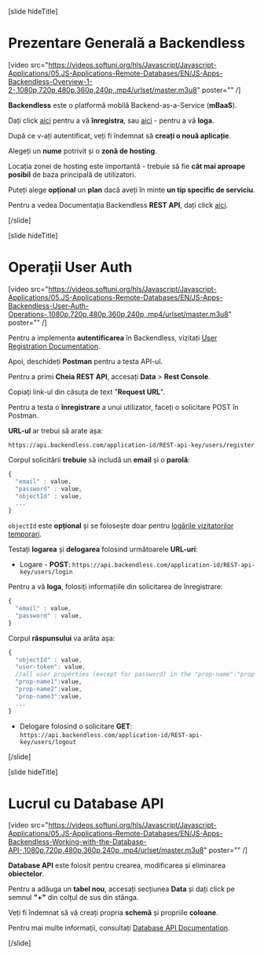 [slide hideTitle]

# Prezentare Generală a Backendless

[video src="https://videos.softuni.org/hls/Javascript/Javascript-Applications/05.JS-Applications-Remote-Databases/EN/JS-Apps-Backendless-Overview-1-2-,1080p,720p,480p,360p,240p,.mp4/urlset/master.m3u8" poster="" /]

**Backendless** este o platformă mobilă Backend-as-a-Service (**mBaaS**).

Dați click [aici](https://develop.backendless.com/registration) pentru a vă **înregistra**, sau [aici](https://develop.backendless.com/login) - pentru a vă **loga**.

După ce v-ați autentificat, veți fi îndemnat să **creați o nouă aplicație**.

Alegeți un **nume** potrivit și o **zonă de hosting**.

Locația zonei de hosting este importantă - trebuie să fie **cât mai aproape posibil** de baza principală de utilizatori.

Puteți alege **opțional** un **plan** dacă aveți în minte **un tip specific de serviciu**.

Pentru a vedea Documentația Backendless **REST API**, dați click [aici](https://backendless.com/docs/rest/).

[/slide]

[slide hideTitle]

# Operații User Auth 

[video src="https://videos.softuni.org/hls/Javascript/Javascript-Applications/05.JS-Applications-Remote-Databases/EN/JS-Apps-Backendless-User-Auth-Operations-,1080p,720p,480p,360p,240p,.mp4/urlset/master.m3u8" poster="" /]

Pentru a implementa **autentificarea** în Backendless, vizitați [User Registration Documentation](https://backendless.com/docs/rest/users_user_registration.html).

Apoi, deschideți **Postman** pentru a testa API-ul.

Pentru a primi **Cheia REST API**, accesați **Data** \> **Rest Console**.

Copiați link-ul din căsuța de text "**Request URL**".

Pentru a testa o **înregistrare** a unui utilizator, faceți o solicitare POST în Postman.

**URL-ul** ar trebui să arate așa:

`https://api.backendless.com/application-id/REST-api-key/users/register`

Corpul solicitării **trebuie** să includă un **email** și o **parolă**:

```js
{  
  "email" : value,  
  "password" : value,  
  "objectId" : value, 
  ...  
}
```

`objectId` este **opțional** și se folosește doar pentru [logările vizitatorilor temporari](https://backendless.com/docs/rest/users_guest_login.html).

Testați **logarea** și **delogarea** folosind următoarele **URL-uri**:

- Logare - **POST**: `https://api.backendless.com/application-id/REST-api-key/users/login`

Pentru a vă **loga**, folosiți informațiile din solicitarea de înregistrare:

```js
{  
  "email" : value,  
  "password" : value,  
}
```

Corpul **răspunsului** va arăta așa:

```js
{  
  "objectId" : value,  
  "user-token": value,   
  //all user properties (except for password) in the "prop-name":"prop-value" format  
  "prop-name1":value,  
  "prop-name2":value,  
  "prop-name3":value,  
  ...  
}

```

- Delogare folosind o solicitare **GET**: `https://api.backendless.com/application-id/REST-api-key/users/logout`

[/slide]

[slide hideTitle]

# Lucrul cu Database API

[video src="https://videos.softuni.org/hls/Javascript/Javascript-Applications/05.JS-Applications-Remote-Databases/EN/JS-Apps-Backendless-Working-with-the-Database-API-,1080p,720p,480p,360p,240p,.mp4/urlset/master.m3u8" poster="" /]

**Database API** este folosit pentru crearea, modificarea și eliminarea **obiectelor**.

Pentru a adăuga un **tabel nou**, accesați secțiunea **Data** și dați click pe semnul **"+"** din colțul de sus din stânga.

Veți fi îndemnat să vă creați propria **schemă** și propriile **coloane**.

Pentru mai multe informații, consultați [Database API Documentation](https://backendless.com/docs/rest/data_overview.html).

[/slide]
